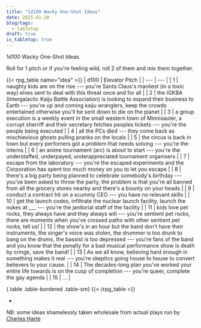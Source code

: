 ```yaml
---
title: "1d100 Wacky One-Shot Ideas"
date: 2025-01-20
blog/tags:
  - tabletop
draft: true
is_tabletop: true
---
```


1d100 Wacky One-Shot Ideas.

<!--more-->

Roll for 1 pitch or if you're feeling wild, roll 2 of them and mix them together.



{{< rpg_table name="idea" >}}
| d100 | Elevator Pitch |
| --- | --- |
| 1 | naughty kids are on the rise --- you're Santa Claus's manliest (in a toxic way) elves sent to deal with this threat once and for all |
| 2 | the IGKBA (Intergalactic Kaiju Battle Association) is looking to expand their business to Earth --- you're up and coming kaiju wranglers, keep the crowds entertained otherwise you'll be sent down to die on the planet |
| 3 | a group execution is a weekly event in the small western town of Minnisauter, a corrupt sherriff and their secretary fetches peoples tickets --- you're the people being executed |
| 4 | all the PCs died --- they come back as mischievious ghosts pulling pranks on the locals |
| 5 | the circus is back in town but every perfomers got a problem that needs solving --- you're the interns |
| 6 | an anime tournament (arc) is about to start --- you're the understaffed, underpayed, underappreciated tournament organisers |
| 7 | escape from the laboratory --- you're the escaped experiments and the Corporation has spent too much money on you to let you escape |
| 8 | there's a big party being planned to celebrate somebody's birthday --- you've been asked to throw the party, the problem is that you're all banned from all the grocery stores nearby and there's a bounty on your heads |
| 9 | conduct a contract hit on a scummy CEO --- you have no relevant skills |
| 10 | get the launch codes, infiltrate the nuclear launch facility, launch the nukes at ___ --- you're the janitorial staff of the facility |
| 11 | kids love pet rocks, they always have and they always will --- you're sentient pet rocks, there are moments when you've crossed paths with other sentient pet rocks, tell us! |
| 12 | the show's in an hour but the band don't have their instruments, the singer's voice was stolen, the drummer is too drunk to bang on the drums, the bassist is too depressed --- you're fans of the band and you know that the penalty for a bad musical performance show is death by cringe, save the band! |
| 13 | As we all know, believing hard enough in something makes it real --- you're skeptics going house to house to convert believers to your cause.  |
| 14 | The decades-long plan you've worked your entire life towards is on the cusp of completion --- you're queer, complete the gay agenda |
| 15 | ... |

{.table .table-bordered .table-sm}
{{< /rpg_table >}}

- 

NB: some ideas shamelessly taken wholesale from actual plays run by [Charles Harte](https://www.charlesharte.com/private-ttrpgs)